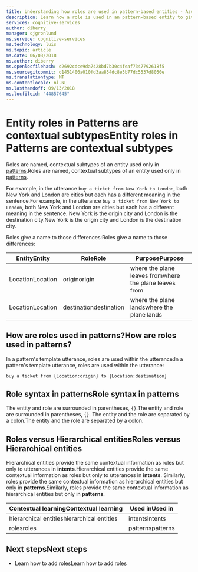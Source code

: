 ```yaml
---
title: Understanding how roles are used in pattern-based entities - Azure| Microsoft Docs
description: Learn how a role is used in an pattern-based entity to give a name to a contextual entity subtype.
services: cognitive-services
author: diberry
manager: cjgronlund
ms.service: cognitive-services
ms.technology: luis
ms.topic: article
ms.date: 06/08/2018
ms.author: diberry
ms.openlocfilehash: d2692cdce9da7428bd7b30c4feaf7347792618f5
ms.sourcegitcommit: d1451406a010fd3aa854dc8e5b77dc5537d8050e
ms.translationtype: MT
ms.contentlocale: nl-NL
ms.lasthandoff: 09/13/2018
ms.locfileid: "44857645"
---
```

# <a name="entity-roles-in-patterns-are-contextual-subtypes"></a><span data-ttu-id="c3bf6-103">Entity roles in Patterns are contextual subtypes</span><span class="sxs-lookup"><span data-stu-id="c3bf6-103">Entity roles in Patterns are contextual subtypes</span></span>
<span data-ttu-id="c3bf6-104">Roles are named, contextual subtypes of an entity used only in [patterns](luis-concept-patterns.md).</span><span class="sxs-lookup"><span data-stu-id="c3bf6-104">Roles are named, contextual subtypes of an entity used only in [patterns](luis-concept-patterns.md).</span></span>

<span data-ttu-id="c3bf6-105">For example, in the utterance `buy a ticket from New York to London`, both New York and London are cities but each has a different meaning in the sentence.</span><span class="sxs-lookup"><span data-stu-id="c3bf6-105">For example, in the utterance `buy a ticket from New York to London`, both New York and London are cities but each has a different meaning in the sentence.</span></span> <span data-ttu-id="c3bf6-106">New York is the origin city and London is the destination city.</span><span class="sxs-lookup"><span data-stu-id="c3bf6-106">New York is the origin city and London is the destination city.</span></span> 

<span data-ttu-id="c3bf6-107">Roles give a name to those differences:</span><span class="sxs-lookup"><span data-stu-id="c3bf6-107">Roles give a name to those differences:</span></span>

|<span data-ttu-id="c3bf6-108">Entity</span><span class="sxs-lookup"><span data-stu-id="c3bf6-108">Entity</span></span>|<span data-ttu-id="c3bf6-109">Role</span><span class="sxs-lookup"><span data-stu-id="c3bf6-109">Role</span></span>|<span data-ttu-id="c3bf6-110">Purpose</span><span class="sxs-lookup"><span data-stu-id="c3bf6-110">Purpose</span></span>|
|--|--|--|
|<span data-ttu-id="c3bf6-111">Location</span><span class="sxs-lookup"><span data-stu-id="c3bf6-111">Location</span></span>|<span data-ttu-id="c3bf6-112">origin</span><span class="sxs-lookup"><span data-stu-id="c3bf6-112">origin</span></span>|<span data-ttu-id="c3bf6-113">where the plane leaves from</span><span class="sxs-lookup"><span data-stu-id="c3bf6-113">where the plane leaves from</span></span>|
|<span data-ttu-id="c3bf6-114">Location</span><span class="sxs-lookup"><span data-stu-id="c3bf6-114">Location</span></span>|<span data-ttu-id="c3bf6-115">destination</span><span class="sxs-lookup"><span data-stu-id="c3bf6-115">destination</span></span>|<span data-ttu-id="c3bf6-116">where the plane lands</span><span class="sxs-lookup"><span data-stu-id="c3bf6-116">where the plane lands</span></span>|

## <a name="how-are-roles-used-in-patterns"></a><span data-ttu-id="c3bf6-117">How are roles used in patterns?</span><span class="sxs-lookup"><span data-stu-id="c3bf6-117">How are roles used in patterns?</span></span>
<span data-ttu-id="c3bf6-118">In a pattern's template utterance, roles are used within the utterance:</span><span class="sxs-lookup"><span data-stu-id="c3bf6-118">In a pattern's template utterance, roles are used within the utterance:</span></span> 

```
buy a ticket from {Location:origin} to {Location:destination}
```

## <a name="role-syntax-in-patterns"></a><span data-ttu-id="c3bf6-119">Role syntax in patterns</span><span class="sxs-lookup"><span data-stu-id="c3bf6-119">Role syntax in patterns</span></span>
<span data-ttu-id="c3bf6-120">The entity and role are surrounded in parentheses, `{}`.</span><span class="sxs-lookup"><span data-stu-id="c3bf6-120">The entity and role are surrounded in parentheses, `{}`.</span></span> <span data-ttu-id="c3bf6-121">The entity and the role are separated by a colon.</span><span class="sxs-lookup"><span data-stu-id="c3bf6-121">The entity and the role are separated by a colon.</span></span> 

## <a name="roles-versus-hierarchical-entities"></a><span data-ttu-id="c3bf6-122">Roles versus Hierarchical entities</span><span class="sxs-lookup"><span data-stu-id="c3bf6-122">Roles versus Hierarchical entities</span></span>
<span data-ttu-id="c3bf6-123">Hierarchical entities provide the same contextual information as roles but only to utterances in **intents**.</span><span class="sxs-lookup"><span data-stu-id="c3bf6-123">Hierarchical entities provide the same contextual information as roles but only to utterances in **intents**.</span></span> <span data-ttu-id="c3bf6-124">Similarly, roles provide the same contextual information as hierarchical entities but only in **patterns**.</span><span class="sxs-lookup"><span data-stu-id="c3bf6-124">Similarly, roles provide the same contextual information as hierarchical entities but only in **patterns**.</span></span>

|<span data-ttu-id="c3bf6-125">Contextual learning</span><span class="sxs-lookup"><span data-stu-id="c3bf6-125">Contextual learning</span></span>|<span data-ttu-id="c3bf6-126">Used in</span><span class="sxs-lookup"><span data-stu-id="c3bf6-126">Used in</span></span>|
|--|--|
|<span data-ttu-id="c3bf6-127">hierarchical entities</span><span class="sxs-lookup"><span data-stu-id="c3bf6-127">hierarchical entities</span></span>|<span data-ttu-id="c3bf6-128">intents</span><span class="sxs-lookup"><span data-stu-id="c3bf6-128">intents</span></span>|
|<span data-ttu-id="c3bf6-129">roles</span><span class="sxs-lookup"><span data-stu-id="c3bf6-129">roles</span></span>|<span data-ttu-id="c3bf6-130">patterns</span><span class="sxs-lookup"><span data-stu-id="c3bf6-130">patterns</span></span>|

## <a name="next-steps"></a><span data-ttu-id="c3bf6-131">Next steps</span><span class="sxs-lookup"><span data-stu-id="c3bf6-131">Next steps</span></span>

* <span data-ttu-id="c3bf6-132">Learn how to add [roles](luis-how-to-add-entities.md#add-role-to-pattern-based-entity)</span><span class="sxs-lookup"><span data-stu-id="c3bf6-132">Learn how to add [roles](luis-how-to-add-entities.md#add-role-to-pattern-based-entity)</span></span>
